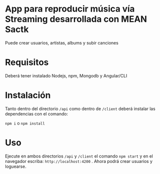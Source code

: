 # App para reproducir música vía Streaming desarrollada con MEAN Sactk

Puede crear usuarios, artistas, albums y subir canciones

# Requisitos

Deberá tener instalado Nodejs, npm, Mongodb y Angular/CLI

# Instalación

Tanto dentro del directorio `/api` como dentro de  `/client` deberá instalar las dependencias con el comando:

`npm i` o `npm install` 

# Uso

Ejecute en ambos directorios `/api` y `/client` el comando `npm start` y en el navegador escriba: `http://localhost:4200` .
Ahora podrá crear usuarios y loguearse.
